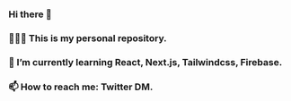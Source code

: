 ### Hi there 👋
### 🧑🏻‍💻 This is my personal repository.
### 🌱 I’m currently learning React, Next.js, Tailwindcss, Firebase.
### 📫 How to reach me: Twitter DM.

<!--
**ken505/ken505** is a ✨ _special_ ✨ repository because its `README.md` (this file) appears on your GitHub profile.

Here are some ideas to get you started:

- 🔭 I’m currently working on ...
- 🌱 I’m currently learning ...
- 👯 I’m looking to collaborate on ...
- 🤔 I’m looking for help with ...
- 💬 Ask me about ...
- 📫 How to reach me: ...
- 😄 Pronouns: ...
- ⚡ Fun fact: ...
-->
